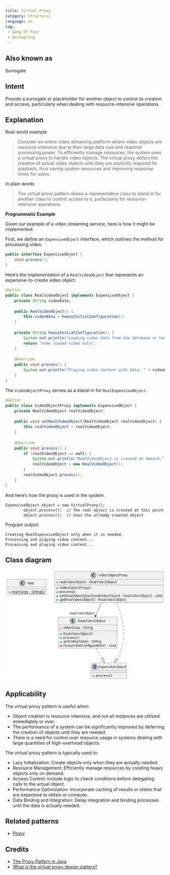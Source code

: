 ```yaml
---
title: Virtual Proxy
category: Structural
language: en
tag:
 - Gang Of Four
 - Decoupling
---
```


## Also known as

Surrogate

## Intent

Provide a surrogate or placeholder for another object to control its creation and access, particularly when dealing with resource-intensive operations.

## Explanation

Real-world example

> Consider an online video streaming platform where video objects are resource-intensive due to their large data size and required processing power. To efficiently manage resources, the system uses a virtual proxy to handle video objects. The virtual proxy defers the creation of actual video objects until they are explicitly required for playback, thus saving system resources and improving response times for users.

In plain words

> The virtual proxy pattern allows a representative class to stand in for another class to control access to it, particularly for resource-intensive operations.

**Programmatic Example**

Given our example of a video streaming service, here is how it might be implemented:

First, we define an `ExpensiveObject` interface, which outlines the method for processing video.

```java
public interface ExpensiveObject {
    void process();
}
```

Here’s the implementation of a `RealVideoObject` that represents an expensive-to-create video object.

```java
@Getter
public class RealVideoObject implements ExpensiveObject {
    private String videoData; 

    public RealVideoObject() {
        this.videoData = heavyInitialConfiguration();
    }

    private String heavyInitialConfiguration() {
        System.out.println("Loading video data from the database or heavy computation...");
        return "Some loaded video data";
    }

    @Override
    public void process() {
        System.out.println("Playing video content with data: " + videoData);
    }
}
```

The `VideoObjectProxy` serves as a stand-in for `RealExpensiveObject`.

```java
@Getter
public class VideoObjectProxy implements ExpensiveObject {
    private RealVideoObject realVideoObject;

    public void setRealVideoObject(RealVideoObject realVideoObject) {
        this.realVideoObject = realVideoObject;
    }

    @Override
    public void process() {
        if (realVideoObject == null) {
            System.out.println("RealVideoObject is created on demand.");
            realVideoObject = new RealVideoObject();
        }
        realVideoObject.process();
    }
}
```

And here’s how the proxy is used in the system.

```
ExpensiveObject object = new VirtualProxy();
        object.process();  // The real object is created at this point
        object.process();  // Uses the already created object
```

Program output:

```
Creating RealExpensiveObject only when it is needed.
Processing and playing video content...
Processing and playing video content...
```

## Class diagram

![alt text](./etc/virtual.proxy.urm.png "Virtual Proxy pattern class diagram")

## Applicability

The virtual proxy pattern is useful when:

* Object creation is resource-intensive, and not all instances are utilized immediately or ever.
* The performance of a system can be significantly improved by deferring the creation of objects until they are needed.
* There is a need for control over resource usage in systems dealing with large quantities of high-overhead objects.

The virtual proxy pattern is typically used to:

* Lazy Initialization: Create objects only when they are actually needed.
* Resource Management: Efficiently manage resources by creating heavy objects only on demand.
* Access Control: Include logic to check conditions before delegating calls to the actual object.
* Performance Optimization: Incorporate caching of results or states that are expensive to obtain or compute.
* Data Binding and Integration: Delay integration and binding processes until the data is actually needed.

## Related patterns

* [Proxy](https://github.com/iluwatar/java-design-patterns/tree/master/proxy)

## Credits

* [The Proxy Pattern in Java](https://www.baeldung.com/java-proxy-pattern)
* [What is the virtual proxy design pattern?](https://www.educative.io/answers/what-is-the-virtual-proxy-design-pattern)

